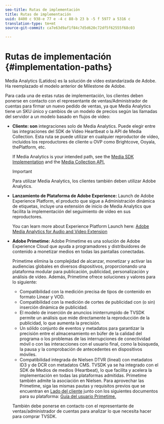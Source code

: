 ```yaml
---
seo-title: Rutas de implementación
title: Rutas de implementación
uuid: 8400 c 938-e 77 e -4 c 88-b 23 b -5 f 5977 a 5316 c
translation-type: tm+mt
source-git-commit: ca7e63d9af1f84c7d5d620c72df5f62555f68c03

---
```



# Rutas de implementación {#implementation-paths}

Media Analytics (Latidos) es la solución de vídeo estandarizada de Adobe. Ha reemplazado el modelo anterior de Milestone de Adobe.

Para cada una de estas rutas de implementación, los clientes deben ponerse en contacto con el representante de ventas/Administrador de cuentas para firmar un nuevo pedido de ventas, ya que Media Analytics tiene un SKU único y cambios de un modelo de precios según las llamadas del servidor a un modelo basado en flujos de video:

* **Cliente: son** integraciones solo de Media Analytics. Puede elegir entre las integraciones del SDK de Video Heartbeat o la API de Media Collection. Esta ruta se puede utilizar en cualquier reproductor de vídeo, incluidos los reproductores de cliente u OVP como Brightcove, Ooyala, thePlatform, etc.

   If Media Analytics is your intended path, see the [Media SDK Implementation](../../sdk-implement/setup/setup-overview.md) and the [Media Collection API.](../../media-collection-api/mc-api-overview.md)

   >[!IMPORTANT]
   >
   >Para utilizar Media Analytics, los clientes también deben utilizar Adobe Analytics.

* **Lanzamiento de Plataforma de Adobe Experience:** Launch de Adobe Experience Platform, el producto que sigue a Administración dinámica de etiquetas, incluye una extensión de inicio de Media Analytics que facilita la implementación del seguimiento de vídeo en sus reproductores.

   You can learn more about Experience Platform Launch here: [Adobe Media Analytics for Audio and Video Extension](https://docs.adobelaunch.com/extension-reference/web/adobe-media-analytics-for-audio-and-video-extension)
* **Adobe Primetime:** Adobe Primetime es una solución de Adobe Experience Cloud que ayuda a programadores y distribuidores de contenido a monetizar medios en todas las pantallas conectadas.

   Primetime elimina la complejidad de alcanzar, monetizar y activar las audiencias globales en diversos dispositivos, proporcionando una plataforma modular para publicación, publicidad, personalización y análisis de vídeo. Además, Primetime ofrece soluciones y valores para lo siguiente:

   * Compatibilidad con la medición precisa de tipos de contenido en formato Linear y VOD.
   * Compatibilidad con la medición de cortes de publicidad con (o sin) inserción dinámica de publicidad.
   * El modelo de inserción de anuncios ininterrumpido de TVSDK permite un análisis que mide directamente la reproducción de la publicidad, lo que aumenta la precisión.
   * Un sólido conjunto de eventos y metadatos para garantizar la precisión entre el almacenamiento en búfer de la calidad del programa o los problemas de las interrupciones de conectividad móvil o con las interacciones con el usuario final, como la búsqueda, la pausa y la comprobación de antecedentes en dispositivos móviles.
   * Compatibilidad integrada de Nielsen DTVR (lineal) con metadatos ID3 y de DCR con metadatos CMS.
   TVSDK ya se ha integrado con el SDK de Medios de medios (Heartbeat), lo que facilita y acelera la implementación en todas las plataformas admitidas. Primetime también admite la asociación en Nielsen. Para aprovechar las Primetime, siga las mismas pautas y requisitos previos que se encuentran en [Lado del cliente](../../intro-to-ava/implementation-paths/client-side-path.md) junto con los siguientes documentos para su plataforma: [Guía del usuario Primetime.](https://helpx.adobe.com/primetime/user-guide.html)

   También debe ponerse en contacto con el representante de ventas/administrador de cuentas para analizar lo que necesita hacer para comprar TVSDK.
